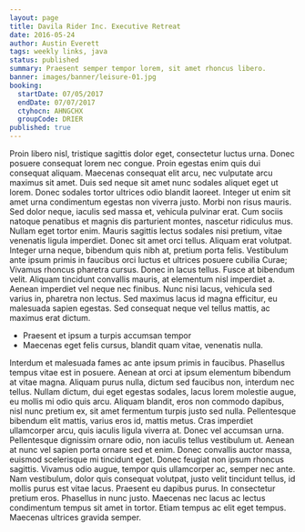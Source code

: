 ```yaml
---
layout: page
title: Davila Rider Inc. Executive Retreat
date: 2016-05-24
author: Austin Everett
tags: weekly links, java
status: published
summary: Praesent semper tempor lorem, sit amet rhoncus libero.
banner: images/banner/leisure-01.jpg
booking:
  startDate: 07/05/2017
  endDate: 07/07/2017
  ctyhocn: AHNGCHX
  groupCode: DRIER
published: true
---
```

Proin libero nisl, tristique sagittis dolor eget, consectetur luctus urna. Donec posuere consequat lorem nec congue. Proin egestas enim quis dui consequat aliquam. Maecenas consequat elit arcu, nec vulputate arcu maximus sit amet. Duis sed neque sit amet nunc sodales aliquet eget ut lorem. Donec sodales tortor ultrices odio blandit laoreet. Integer ut enim sit amet urna condimentum egestas non viverra justo. Morbi non risus mauris. Sed dolor neque, iaculis sed massa et, vehicula pulvinar erat. Cum sociis natoque penatibus et magnis dis parturient montes, nascetur ridiculus mus. Nullam eget tortor enim. Mauris sagittis lectus sodales nisi pretium, vitae venenatis ligula imperdiet. Donec sit amet orci tellus. Aliquam erat volutpat. Integer urna neque, bibendum quis nibh at, pretium porta felis. Vestibulum ante ipsum primis in faucibus orci luctus et ultrices posuere cubilia Curae;
Vivamus rhoncus pharetra cursus. Donec in lacus tellus. Fusce at bibendum velit. Aliquam tincidunt convallis mauris, at elementum nisl imperdiet a. Aenean imperdiet vel neque nec finibus. Nunc nisi lacus, vehicula sed varius in, pharetra non lectus. Sed maximus lacus id magna efficitur, eu malesuada sapien egestas. Sed consequat neque vel tellus mattis, ac maximus erat dictum.

* Praesent et ipsum a turpis accumsan tempor
* Maecenas eget felis cursus, blandit quam vitae, venenatis nulla.

Interdum et malesuada fames ac ante ipsum primis in faucibus. Phasellus tempus vitae est in posuere. Aenean at orci at ipsum elementum bibendum at vitae magna. Aliquam purus nulla, dictum sed faucibus non, interdum nec tellus. Nullam dictum, dui eget egestas sodales, lacus lorem molestie augue, eu mollis mi odio quis arcu. Aliquam blandit, eros non commodo dapibus, nisl nunc pretium ex, sit amet fermentum turpis justo sed nulla. Pellentesque bibendum elit mattis, varius eros id, mattis metus. Cras imperdiet ullamcorper arcu, quis iaculis ligula viverra at. Donec vel accumsan urna. Pellentesque dignissim ornare odio, non iaculis tellus vestibulum ut. Aenean at nunc vel sapien porta ornare sed et enim. Donec convallis auctor massa, euismod scelerisque mi tincidunt eget. Donec feugiat non ipsum rhoncus sagittis.
Vivamus odio augue, tempor quis ullamcorper ac, semper nec ante. Nam vestibulum, dolor quis consequat volutpat, justo velit tincidunt tellus, id mollis purus est vitae lacus. Praesent eu dapibus purus. In consectetur pretium eros. Phasellus in nunc justo. Maecenas nec lacus ac lectus condimentum tempus sit amet in tortor. Etiam tempus ac elit eget tempus. Maecenas ultrices gravida semper.
